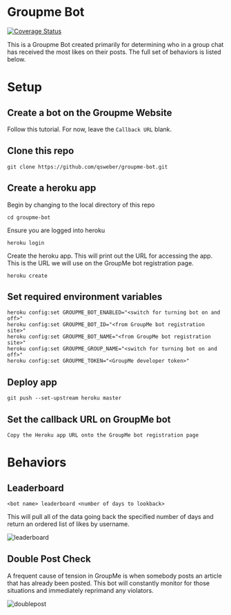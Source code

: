 # Groupme Bot

[![Coverage Status](https://coveralls.io/repos/github/qsweber/groupme-bot/badge.svg?branch=master)](https://coveralls.io/github/qsweber/groupme-bot?branch=master)

This is a Groupme Bot created primarily for determining who in a group chat has received the
most likes on their posts. The full set of behaviors is listed below.

# Setup

## Create a bot on the Groupme Website

Follow this tutorial. For now, leave the `Callback URL` blank.

## Clone this repo

    git clone https://github.com/qsweber/groupme-bot.git

## Create a heroku app

Begin by changing to the local directory of this repo

    cd groupme-bot

Ensure you are logged into heroku

    heroku login

Create the heroku app. This will print out the URL for accessing the app. This
is the URL we will use on the GroupMe bot registration page.

    heroku create

## Set required environment variables

    heroku config:set GROUPME_BOT_ENABLED="<switch for turning bot on and off>"
    heroku config:set GROUPME_BOT_ID="<from GroupMe bot registration site>"
    heroku config:set GROUPME_BOT_NAME="<from GroupMe bot registration site>"
    heroku config:set GROUPME_GROUP_NAME="<switch for turning bot on and off>"
    heroku config:set GROUPME_TOKEN="<GroupMe developer token>"

## Deploy app

    git push --set-upstream heroku master

## Set the callback URL on GroupMe bot

    Copy the Heroku app URL onto the GroupMe bot registration page

# Behaviors

## Leaderboard

    <bot name> leaderboard <number of days to lookback>

This will pull all of the data going back the specified number of days and return an ordered list of likes by username.

![leaderboard](/../screenshots/leaderboard.png?raw=true "leaderboard")

## Double Post Check

A frequent cause of tension in GroupMe is when somebody posts an article that has already been posted. This bot will constantly monitor for those situations and immediately reprimand any violators.

![doublepost](/../screenshots/doublepost.png?raw=true "doublepost")

